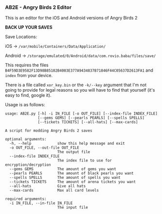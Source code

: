 ### AB2E - Angry Birds 2 Editor

This is an editor for the iOS and Android versions of Angry Birds 2

**BACK UP YOUR SAVES**

Save Locations:

iOS -> `/var/mobile/Containers/Data/Application/`

Android -> `/storage/emulated/0/Android/data/com.rovio.baba/files/save/`

This requires the files `B4F59D3E9582F13D98B85102B4003E377A9434837B71846F44C05637D2613FA1` and `index` from your device.

There is a file called `xor_key.bin` or the `-k/--key` argument that I'm not going to provide for legal reasons so you will have to find that yourself (it's easy to find, google it).

Usage is as follows:
```
usage: AB2E.py [-h] -i IN_FILE [-o OUT_FILE] [--index-file INDEX_FILE]
               [--gems GEMS] [--pearls PEARLS] [--spells SPELLS]
               [--tickets TICKETS] [--all-hats] [--max-cards]

A script for modding Angry Birds 2 saves

optional arguments:
  -h, --help            show this help message and exit
  -o OUT_FILE, --out-file OUT_FILE
                        The output file
  --index-file INDEX_FILE
                        The index file to use for encryption/decryption
  --gems GEMS           The amount of gems you want
  --pearls PEARLS       The amount of black pearls you want
  --spells SPELLS       The amount of spells you want
  --tickets TICKETS     The amount of arena tickets you want
  --all-hats            Give all hats
  --max-cards           Max all card levels

required arguments:
  -i IN_FILE, --in-file IN_FILE
                        The input file
```